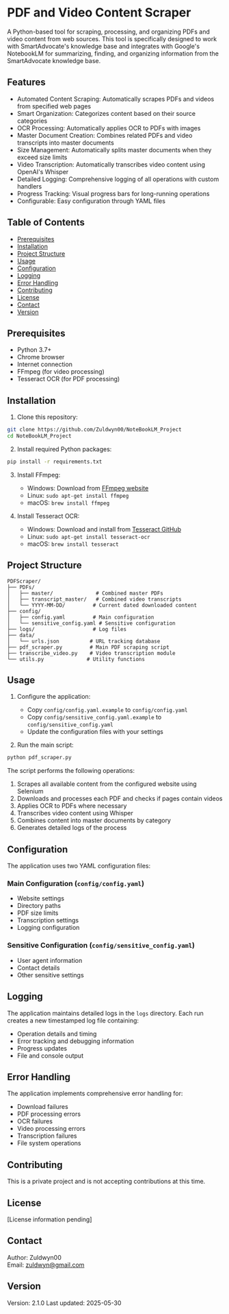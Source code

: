 # PDF and Video Content Scraper

A Python-based tool for scraping, processing, and organizing PDFs and video content from web sources. This tool is specifically designed to work with SmartAdvocate's knowledge base and integrates with Google's NotebookLM for summarizing, finding, and organizing information from the SmartAdvocate knowledge base.

## Features

- Automated Content Scraping: Automatically scrapes PDFs and videos from specified web pages
- Smart Organization: Categorizes content based on their source categories
- OCR Processing: Automatically applies OCR to PDFs with images
- Master Document Creation: Combines related PDFs and video transcripts into master documents
- Size Management: Automatically splits master documents when they exceed size limits
- Video Transcription: Automatically transcribes video content using OpenAI's Whisper
- Detailed Logging: Comprehensive logging of all operations with custom handlers
- Progress Tracking: Visual progress bars for long-running operations
- Configurable: Easy configuration through YAML files

## Table of Contents

- [Prerequisites](#prerequisites)
- [Installation](#installation)
- [Project Structure](#project-structure)
- [Usage](#usage)
- [Configuration](#configuration)
- [Logging](#logging)
- [Error Handling](#error-handling)
- [Contributing](#contributing)
- [License](#license)
- [Contact](#contact)
- [Version](#version)

## Prerequisites

- Python 3.7+
- Chrome browser
- Internet connection
- FFmpeg (for video processing)
- Tesseract OCR (for PDF processing)

## Installation

1. Clone this repository:
```bash
git clone https://github.com/Zuldwyn00/NoteBookLM_Project
cd NoteBookLM_Project
```

2. Install required Python packages:
```bash
pip install -r requirements.txt
```

3. Install FFmpeg:
   - Windows: Download from [FFmpeg website](https://ffmpeg.org/download.html)
   - Linux: `sudo apt-get install ffmpeg`
   - macOS: `brew install ffmpeg`

4. Install Tesseract OCR:
   - Windows: Download and install from [Tesseract GitHub](https://github.com/UB-Mannheim/tesseract/wiki)
   - Linux: `sudo apt-get install tesseract-ocr`
   - macOS: `brew install tesseract`

## Project Structure

```
PDFScraper/
├── PDFs/
│   ├── master/              # Combined master PDFs
│   ├── transcript_master/   # Combined video transcripts
│   └── YYYY-MM-DD/         # Current dated downloaded content
├── config/
│   ├── config.yaml         # Main configuration
│   └── sensitive_config.yaml # Sensitive configuration
├── logs/                   # Log files
├── data/
│   └── urls.json          # URL tracking database
├── pdf_scraper.py         # Main PDF scraping script
├── transcribe_video.py    # Video transcription module
└── utils.py              # Utility functions
```

## Usage

1. Configure the application:
   - Copy `config/config.yaml.example` to `config/config.yaml`
   - Copy `config/sensitive_config.yaml.example` to `config/sensitive_config.yaml`
   - Update the configuration files with your settings

2. Run the main script:
```bash
python pdf_scraper.py
```

The script performs the following operations:
1. Scrapes all available content from the configured website using Selenium
2. Downloads and processes each PDF and checks if pages contain videos
3. Applies OCR to PDFs where necessary
4. Transcribes video content using Whisper
5. Combines content into master documents by category
6. Generates detailed logs of the process

## Configuration

The application uses two YAML configuration files:

### Main Configuration (`config/config.yaml`)
- Website settings
- Directory paths
- PDF size limits
- Transcription settings
- Logging configuration

### Sensitive Configuration (`config/sensitive_config.yaml`)
- User agent information
- Contact details
- Other sensitive settings

## Logging

The application maintains detailed logs in the `logs` directory. Each run creates a new timestamped log file containing:
- Operation details and timing
- Error tracking and debugging information
- Progress updates
- File and console output

## Error Handling

The application implements comprehensive error handling for:
- Download failures
- PDF processing errors
- OCR failures
- Video processing errors
- Transcription failures
- File system operations

## Contributing

This is a private project and is not accepting contributions at this time.

## License

[License information pending]

## Contact

Author: Zuldwyn00  
Email: zuldwyn@gmail.com

## Version

Version: 2.1.0
Last updated: 2025-05-30